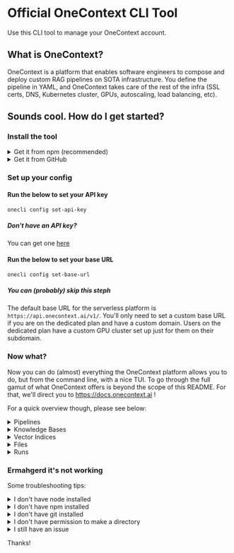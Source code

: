 # Official OneContext CLI Tool
Use this CLI tool to manage your OneContext account.

## What is OneContext?
OneContext is a platform that enables software engineers to compose and deploy custom RAG pipelines on SOTA infrastructure. You define the pipeline in YAML, and OneContext takes care of the rest of the infra (SSL certs, DNS, Kubernetes cluster, GPUs, autoscaling, load balancing, etc).

## Sounds cool. How do I get started?

### Install the tool
<details>
  
<summary>Get it from npm (recommended)</summary>

#### Install globally using npm
```zsh 
npm install -g @onecontext/cli
```

</details>

<details>

<summary>Get it from GitHub</summary>

#### Clone this repo
```zsh 
git clone https://github.com/onecontext/cli.git
```
#### Build it
```zsh
cd cli
npm run build
```
#### Make it available
```zsh
npm link
```

</details>



### Set up your config

#### Run the below to set your API key
```zsh
onecli config set-api-key
```
##### Don't have an API key?
You can get one [here](https://onecontext.ai/settings)

#### Run the below to set your base URL
```zsh
onecli config set-base-url
```
##### You can (probably) skip this steph
The default base URL for the serverless platform is `https://api.onecontext.ai/v1/`. You'll only need to set a custom base URL if you are on the dedicated plan and have a custom domain. Users on the dedicated plan have a custom GPU cluster set up just for them on their subdomain.


### Now what?

Now you can do (almost) everything the OneContext platform allows you to do, but from the command line, with a nice TUI. To go through the full gamut of what OneContext offers is beyond the scope of this README. For that, we'll direct you to https://docs.onecontext.ai !

For a quick overview though, please see below:

<details>
<summary>Pipelines</summary>

#### List your pipelines
```zsh 
onecli pipeline list
```
This will list your pipelines like so.

<img width="524" alt="Screenshot 2024-05-14 at 21 07 59" src="https://github.com/onecontext/cli/assets/43931816/f6e59572-d9e9-49e7-93e3-817598b5e68b">

Hint: pass a --verbose flag if you want to view the full yaml file for each pipeline.


#### Create a new pipeline
```zsh
onecli pipeline create --pipeline-name=index_pipeline --pipeline-yaml=example_yamls/index_pipeline.yaml && \
onecli pipeline create --pipeline-name=retrieve_fast --pipeline-yaml=example_yamls/retriever_pipeline.yaml
```
This command will create a pipeline according to the specification in the provided yaml file.


#### Delete a pipeline
```zsh
onecli pipeline delete --pipeline-name=index_pipeline
```
This will ask you for confirmation Yes / No before proceeding.

#### Run a pipeline
```zsh
onecli pipeline run sync --pipeline-name=retriever_pipeline
```

#### Run a pipeline with overrides to certain fields
```zsh
onecli pipeline run sync --pipeline-name=retrieve_fast --override-args='{"retriever" : {"query" : "the difference between ipv4 and ipv6 and what it means for the internet", "top_k": 1}}'
```
As this is a retriever pipeline, it will return a list of chunks from the vector index. As we've set _top_k_ equal to 1, there will be just one chunk in the list.

<img width="807" alt="image" src="https://github.com/onecontext/cli/assets/43931816/5028b59b-f914-4220-9615-d84ef4ad11f7">


</details>

<details>
<summary>Knowledge Bases</summary>

#### List your knowledge bases
```zsh 
onecli knowledge-base list
```

<img width="648" alt="image" src="https://github.com/onecontext/cli/assets/43931816/b1f4fc9e-5a73-4525-9eb1-e8bcbf39d10d">


#### Create a new knowledge bases
```zsh
onecli knowledge-base create --knowledge-base-name=demo_kb
```
This will create a new knowledge base you can upload files to.

#### Delete a knowledge base
```zsh
onecli knowledge-base delete --knowledge-base-name=demo_kb
```
This will ask you for confirmation Yes / No before deleting.
Note, all the files, chunks, and embeddings connected to this Knowledge Base will be deleted.

</details>


<details>
<summary>Vector Indices</summary>

#### List your vector indices
```zsh 
onecli vector-index list
```

<img width="646" alt="image" src="https://github.com/onecontext/cli/assets/43931816/b39ae057-e78e-4434-8d81-9746a568de3e">


#### Create a new vector index
```zsh
onecli vector-index create --vector-index-name=demo_vi --model-name=BAAI/bge-base-en-v1.5
```
Note you must pass both the vector index name, _and_ the model name (because each vector index is tied to a particular embedding model).

#### Delete a vector index
```zsh
onecli vector-index delete --vector-index-name=demo_vi
```
This will ask you for confirmation Yes / No before deleting.
Note all the embeddings in this vector index will be deleted.
The source files will remain in the knowledge base.

</details>

<details>
<summary>Files</summary>

#### List the files in a knowledge base
```zsh 
onecli knowledge-base files list --knowledge-base-name=rm_kb
```

<img width="812" alt="image" src="https://github.com/onecontext/cli/assets/43931816/36add1ea-0221-4452-8e19-35df9b22199f">


#### Upload a new file to a knowledge base
```zsh
onecli knowledge-base upload file --knowledge-base-name=rm_kb
```
A file picker TUI will open, showing all files in the current directory. If you select a file, it will upload the selected file to the knowledge base.

<img width="808" alt="image" src="https://github.com/onecontext/cli/assets/43931816/24d0bcfb-4d4e-4407-82d5-57996df3c311">

Confirmation will be shown like so:

<img width="807" alt="image" src="https://github.com/onecontext/cli/assets/43931816/f245ea1b-1fab-4b97-929c-d45d89dae47c">


#### Upload a new directory of files to a knowledge base
```zsh
onecli knowledge-base upload directory --knowledge-base-name=rm_kb
```
A file picker TUI will open, showing all files in the current directory. If you select a directory, it will upload all PDF, .txt, .docx, and .md within that directory. Confirmation will be shown like so:

<img width="810" alt="image" src="https://github.com/onecontext/cli/assets/43931816/a3db3c6c-b1e9-4c04-9031-79ce313887e7">


#### Delete a file from a knowledge base
```zsh
onecli knowledge-base files delete select --knowledge-base-name=rm_kb
```

A file picker TUI will open, showing all files in the current knowledge base (on the server). If you select a file, it will ask you for confirmation Yes / No before deleting. If you delete it, all associated chunks and embeddings will also be deleted.



</details>


<details>
<summary>Runs</summary>

#### List the runs executed on your account
```zsh 
onecli pipeline run status
```

<img width="809" alt="image" src="https://github.com/onecontext/cli/assets/43931816/a0d75d2c-66ac-4f85-bb14-9f2215438331">

#### Show a particular run
```zsh
onecli pipeline run status --runid=24b554e89fc64e97955cf06e0e14dfc2
```

<img width="812" alt="image" src="https://github.com/onecontext/cli/assets/43931816/cf430dd6-a126-449c-9035-6c9765277437">

#### Output the steps for a run
```zsh
onecli pipeline run status --runid=24b554e89fc64e97955cf06e0e14dfc2 --show-steps
```

<img width="811" alt="image" src="https://github.com/onecontext/cli/assets/43931816/f2a0ae25-95f0-471f-9f9f-87c43b6e9643">

Hint: omit the "runid" selector to show this output for _all_ runs on the account.

#### Show the full config for the run
```zsh
onecli pipeline run status --runid=24b554e89fc64e97955cf06e0e14dfc2 --show-config
```
<img width="806" alt="image" src="https://github.com/onecontext/cli/assets/43931816/f99b99f8-b2dd-464d-9143-9a7cf9f4551b">

Hint: omit the "runid" selector to show this output for _all_ runs on the account.

##### Filter the above by further parameters

If you have multiple runs, you can also further refine the output by passing flags such as:
```skip``` and ```limit``` (for pagination).
```sort``` to sort by a field on the run.
```date-created-gte``` to only show runs with a date greater than or equal to the provided date.
```date-created-lte``` to only show runs with a date less than or equal to the provided date.
```status``` to only show runs with a particular status (e.g. "RUNNING").

For more information execute the below command:
```zsh
onecli pipeline run status -h
```


</details>




### Ermahgerd it's not working
Some troubleshooting tips:


<details>

<summary>I don't have node installed</summary>

#### Get it from the interweb
```zsh
curl -fsSL https://deb.nodesource.com/setup_20.x | sudo -E bash -
```
When that's done, run:
```zsh
sudo apt-get install -y nodejs=20.13.1-1nodesource1
```


</details>

<details>

<summary>I don't have npm installed</summary>

#### Get it via apt-get
```zsh
sudo apt-get install npm
```

</details>

<details>

<summary>I don't have git installed</summary>

#### Get it via apt-get
```zsh
sudo apt-get install git
```

</details>


<details>

<summary>I don't have permission to make a directory</summary>

#### Try it with sudo
i.e. instead of:
```zsh
npm install -g @onecontext/cli
```
try:
```zsh
sudo npm install -g @onecontext/cli
```

</details>

<details>

<summary>I still have an issue</summary>

#### Create an issue in this repo
We'll get back to you ASAP, or one of our helpful community will beat us to it.

#### Email us
Always happy to hear from our users! Please feel free to reach out. [help](mailto:help@onecontext.ai)

</details>

Thanks!
